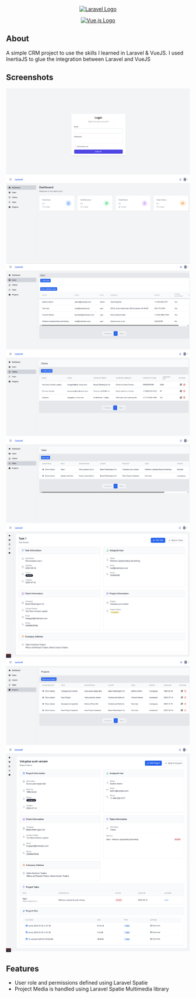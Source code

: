 <p align="center"><a href="https://laravel.com" target="_blank"><img src="https://raw.githubusercontent.com/laravel/art/master/logo-lockup/5%20SVG/2%20CMYK/1%20Full%20Color/laravel-logolockup-cmyk-red.svg" width="400" alt="Laravel Logo"></a></p>

<p align="center">
<a href="https://vuejs.org" target="_blank">
    <img src="https://vuejs.org/images/logo.png" width="200" alt="Vue.js Logo">
  </a>
</p>

## About

A simple CRM project to use the skills I learned in Laravel & VueJS. I used InertiaJS to glue the integration between Laravel and VueJS

## Screenshots

![Login](./readme/login.png)
![Dashboard](./readme/dashboard.png)
![Users](./readme/users.png)
![Clients](./readme/clients.png)
![Tasks](./readme/tasks.png)
![Task Details](./readme/task-details.png)
![Projects](./readme/projects.png)
![Project Details](./readme/project-details.png)

## Features
- User role and permissions defined using Laravel Spatie
- Project Media is handled using Laravel Spatie Multimedia library
